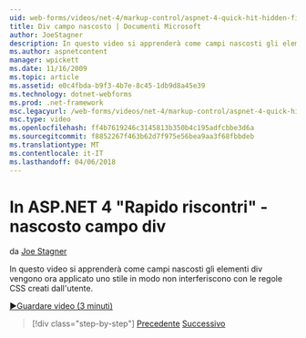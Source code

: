 ```yaml
---
uid: web-forms/videos/net-4/markup-control/aspnet-4-quick-hit-hidden-field-divs
title: Div campo nascosto | Documenti Microsoft
author: JoeStagner
description: In questo video si apprenderà come campi nascosti gli elementi div vengono ora applicato uno stile in modo non interferiscono con le regole CSS creati dall'utente.
ms.author: aspnetcontent
manager: wpickett
ms.date: 11/16/2009
ms.topic: article
ms.assetid: e0c4fbda-b9f3-4b7e-8c45-1db9d8a45e39
ms.technology: dotnet-webforms
ms.prod: .net-framework
msc.legacyurl: /web-forms/videos/net-4/markup-control/aspnet-4-quick-hit-hidden-field-divs
msc.type: video
ms.openlocfilehash: ff4b7619246c3145813b350b4c195adfcbbe3d6a
ms.sourcegitcommit: f8852267f463b62d7f975e56bea9aa3f68fbbdeb
ms.translationtype: MT
ms.contentlocale: it-IT
ms.lasthandoff: 04/06/2018
---
```

<a name="aspnet-4-quick-hit---hidden-field-divs"></a>In ASP.NET 4 "Rapido riscontri" - nascosto campo div
====================
da [Joe Stagner](https://github.com/JoeStagner)

In questo video si apprenderà come campi nascosti gli elementi div vengono ora applicato uno stile in modo non interferiscono con le regole CSS creati dall'utente.

[&#9654;Guardare video (3 minuti)](https://channel9.msdn.com/Blogs/ASP-NET-Site-Videos/aspnet-4-quick-hit-hidden-field-divs)

> [!div class="step-by-step"]
> [Precedente](aspnet-4-quick-hit-tableless-menu-control.md)
> [Successivo](aspnet-4-quick-hit-disabled-control-styling.md)
